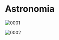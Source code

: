 # Astronomia

![0001](https://user-images.githubusercontent.com/74306760/152693184-c1481c9d-4440-42e0-a7e4-86e3d2f515e1.jpg)

![0002](https://user-images.githubusercontent.com/74306760/152693190-ad06ee0c-d7d7-4604-8e37-130e37af1e93.jpg)

